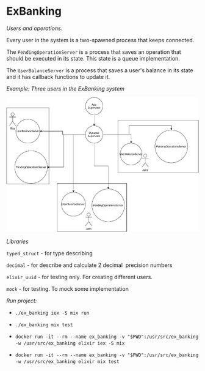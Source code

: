 # ExBanking

_Users and operations._

Every user in the system is a two-spawned process that keeps connected.

The `PendingOperationServer` is a process that saves an operation that should be executed in its state. This state is a queue implementation.

The `UserBalanceServer` is a process that saves a user's balance in its state and it has callback functions to update it.

_Example: Three users in the ExBanking system_

![alt text](ex_banking.png?raw=true "ExBanking")

_Libraries_

`typed_struct` - for type describing

`decimal` - for describe and calculate 2 decimal  precision numbers

`elixir_uuid` - for testing only. For creating different users.

`mock` - for testing. To mock some implementation

_Run project:_

- `./ex_banking iex -S mix run`
- `./ex_banking mix test`


- `docker run -it --rm --name ex_banking -v "$PWD":/usr/src/ex_banking -w /usr/src/ex_banking elixir iex -S mix`
- `docker run -it --rm --name ex_banking -v "$PWD":/usr/src/ex_banking -w /usr/src/ex_banking elixir mix test`